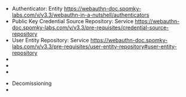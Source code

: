 * Authenticator: Entity
  https://webauthn-doc.spomky-labs.com/v/v3.3/webauthn-in-a-nutshell/authenticators
* Public Key Credential Source Repository: Service
  https://webauthn-doc.spomky-labs.com/v/v3.3/pre-requisites/credential-source-repository
* User Entity Repository: Service
  https://webauthn-doc.spomky-labs.com/v/v3.3/pre-requisites/user-entity-repository#user-entity-repository
*
*
*

- Decomissioning
-
